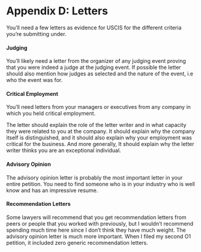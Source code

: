 # Appendix D: Letters

You’ll need a few letters as evidence for USCIS for the different criteria you’re submitting under.

#### Judging

You’ll likely need a letter from the organizer of any judging event proving that you were indeed a judge at the judging event. If possible the letter should also mention how judges as selected and the nature of the event, i.e who the event was for.

#### Critical Employment

You’ll need letters from your managers or executives from any company in which you held critical employment.

The letter should explain the role of the letter writer and in what capacity they were related to you at the company. It should explain why the company itself is distinguished, and it should also explain why your employment was critical for the business. And more generally, It should explain why the letter writer thinks you are an exceptional individual.

#### Advisory Opinion

The advisory opinion letter is probably the most important letter in your entire petition. You need to find someone who is in your industry who is well know and has an impressive resume.

#### Recommendation Letters

Some lawyers will recommend that you get recommendation letters from peers or people that you worked with previously, but I wouldn’t recommend spending much time here since I don’t think they have much weight. The advisory opinion letter is much more important. When I filed my second O1 petition, it included zero generic recommendation letters.
